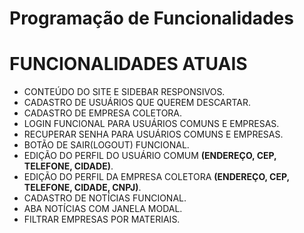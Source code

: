 # Programação de Funcionalidades

# FUNCIONALIDADES ATUAIS

- CONTEÚDO DO SITE E SIDEBAR RESPONSIVOS.
- CADASTRO DE USUÁRIOS QUE QUEREM DESCARTAR.
- CADASTRO DE EMPRESA COLETORA.
- LOGIN FUNCIONAL PARA USUÁRIOS COMUNS E EMPRESAS.
- RECUPERAR SENHA PARA USUÁRIOS COMUNS E EMPRESAS.
- BOTÃO DE SAIR(LOGOUT) FUNCIONAL.
- EDIÇÃO DO PERFIL DO USUÁRIO COMUM **(ENDEREÇO, CEP, TELEFONE, CIDADE)**.
- EDIÇÃO DO PERFIL DA EMPRESA COLETORA **(ENDEREÇO, CEP, TELEFONE, CIDADE, CNPJ)**.
- CADASTRO DE NOTÍCIAS FUNCIONAL.
- ABA NOTÍCIAS COM JANELA MODAL.
- FILTRAR EMPRESAS POR MATERIAIS.

